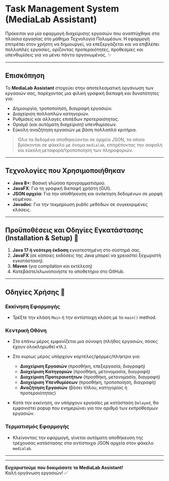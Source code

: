 # Task Management System (MediaLab Assistant)

Πρόκειται για μία εφαρμογή διαχείρισης εργασιών  που αναπτύχθηκε στα πλαίσια εργασίας στο μάθημα Τεχνολογία Πολυμέσων. Η εφαρμογή επιτρέπει στον χρήστη να δημιουργεί, να επεξεργάζεται και να επιβλέπει πολλαπλές εργασίες, ορίζοντας προτεραιότητες, προθεσμίες και υπενθυμίσεις για να μένει πάντα οργανωμένος. ✨

---

## Επισκόπηση
Το **MediaLab Assistant** στοχεύει στην αποτελεσματική οργάνωση των εργασιών σας, παρέχοντας μια φιλική γραφική διεπαφή και δυνατότητες για:
- Δημιουργία, τροποποίηση, διαγραφή εργασιών.  
- Διαχείριση πολλαπλών κατηγοριών.  
- Ρυθμίσεις και αλλαγές επιπέδων προτεραιότητας.  
- Ορισμό (και αυτόματη διαχείριση) υπενθυμίσεων.  
- Εύκολη αναζήτηση εργασιών με βάση πολλαπλά κριτήρια.

> Όλα τα δεδομένα αποθηκεύονται σε αρχεία JSON, τα οποία βρίσκονται σε φάκελο με όνομα `medialab`, επιτρέποντας την ασφαλή και εύκολη μεταφορά/τροποποίηση των πληροφοριών.

---


## Τεχνολογίες που Χρησιμοποιήθηκαν
- **Java 8+**: Βασική γλώσσα προγραμματισμού.  
- **JavaFX**: Για τη γραφική διεπαφή χρήστη (GUI).  
- **JSON αρχεία**: Για την αποθήκευση και ανάκτηση δεδομένων σε μορφή κειμένου.  
- **Javadoc**: Για την τεκμηρίωση public μεθόδων σε συγκεκριμένες κλάσεις.

---

## Προϋποθέσεις και Οδηγίες Εγκατάστασης (Installation & Setup) 🔧
1. **Java 17 ή νεότερη έκδοση** εγκατεστημένη στο σύστημά σας.  
2. **JavaFX** (σε κάποιες εκδόσεις της Java μπορεί να χρειαστεί ξεχωριστή εγκατάσταση).
3. **Maven** (για compilation και εκτέλεση)
4. Κατεβάστε/κλωνοποιήστε το αποθετήριο στο GitHub.  

---

## Οδηγίες Χρήσης 📝

### Εκκίνηση Εφαρμογής
- Τρέξτε την κλάση `Main` ή την αντίστοιχη κλάση με το `main()` method.  

### Κεντρική Οθόνη
- Στο επάνω μέρος εμφανίζεται μια σύνοψη (πλήθος εργασιών, πόσες έχουν ολοκληρωθεί κτλ.).  
- Στο κυρίως μέρος υπάρχουν καρτέλες/φόρμες/πλήκτρα για:  
  - **Διαχείριση Εργασιών** (προσθήκη, επεξεργασία, διαγραφή)  
  - **Διαχείριση Κατηγοριών** (προσθήκη, μετονομασία, διαγραφή)  
  - **Διαχείριση Προτεραιοτήτων** (προσθήκη, μετονομασία, διαγραφή)  
  - **Διαχείριση Υπενθυμίσεων** (προσθήκη, τροποποίηση, διαγραφή)  
  - **Αναζήτηση Εργασιών** (βάσει τίτλου, κατηγορίας ή προτεραιότητας)
    
- Κατά την εκκίνηση, αν υπάρχουν εργασίες με κατάσταση `Delayed`, θα εμφανιστεί popup που ενημερώνει για τον αριθμό των εκπρόθεσμων εργασιών.

### Τερματισμός Εφαρμογής
- Κλείνοντας την εφαρμογή, γίνεται αυτόματη αποθήκευση της τρέχουσας κατάστασης στα αντίστοιχα JSON αρχεία στον φάκελο `medialab`.

---

---

**Ευχαριστούμε που δοκιμάσατε το MediaLab Assistant!**  
Καλή οργάνωση εργασιών! ✅
